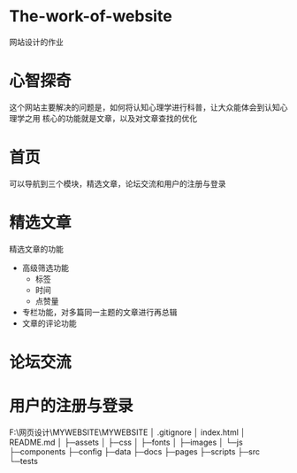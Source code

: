 # The-work-of-website
网站设计的作业

# 心智探奇
这个网站主要解决的问题是，如何将认知心理学进行科普，让大众能体会到认知心理学之用
核心的功能就是文章，以及对文章查找的优化

# 首页
可以导航到三个模块，精选文章，论坛交流和用户的注册与登录

# 精选文章
精选文章的功能
- 高级筛选功能
    - 标签
    - 时间
    - 点赞量
- 专栏功能，对多篇同一主题的文章进行再总辑
- 文章的评论功能

# 论坛交流

# 用户的注册与登录

F:\网页设计\MYWEBSITE\MYWEBSITE
│  .gitignore
│  index.html
│  README.md
│
├─assets
│  ├─css
│  ├─fonts
│  ├─images
│  └─js
├─components
├─config
├─data
├─docs
├─pages
├─scripts
├─src
└─tests